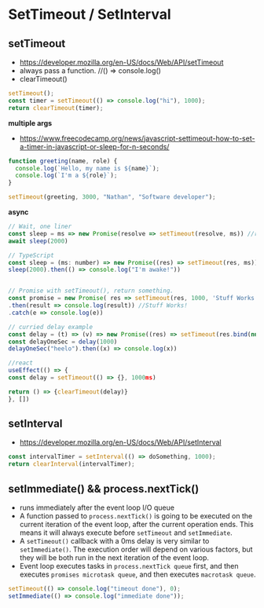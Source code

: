 # SetTimeout / SetInterval

## setTimeout

- https://developer.mozilla.org/en-US/docs/Web/API/setTimeout
- always pass a function. //() => console.log()
- clearTimeout()

```js
setTimeout();
const timer = setTimeout(() => console.log("hi"), 1000);
return clearTimeout(timer);
```

**multiple args**

- https://www.freecodecamp.org/news/javascript-settimeout-how-to-set-a-timer-in-javascript-or-sleep-for-n-seconds/

```js
function greeting(name, role) {
  console.log(`Hello, my name is ${name}`);
  console.log(`I'm a ${role}`);
}

setTimeout(greeting, 3000, "Nathan", "Software developer");
```

**async**

```js
// Wait, one liner
const sleep = ms => new Promise(resolve => setTimeout(resolve, ms)) //returns undefined
await sleep(2000)

// TypeScript
const sleep = (ms: number) => new Promise((res) => setTimeout(res, ms));
sleep(2000).then(() => console.log("I'm awake!"))


// Promise with setTimeout(), return something.
const promise = new Promise( res => setTimeout(res, 1000, 'Stuff Works!'))
.then(result => console.log(result)) //Stuff Works!
.catch(e => console.log(e))

// curried delay example
const delay = (t) => (v) => new Promise((res) => setTimeout(res.bind(null, v), t)) // time, value
const delayOneSec = delay(1000)
delayOneSec("heelo").then((x) => console.log(x))

//react
useEffect(() => {
const delay = setTimeout(() => {}, 1000ms)

return () => {clearTimeout(delay)}
}, [])
```

## setInterval

- https://developer.mozilla.org/en-US/docs/Web/API/setInterval

```js
const intervalTimer = setInterval(() => doSomething, 1000);
return clearInterval(intervalTimer);
```

## setImmediate() && process.nextTick()

- runs immediately after the event loop I/O queue
- A function passed to `process.nextTick()` is going to be executed on the current iteration of the event loop, after the current operation ends. This means it will always execute before `setTimeout` and `setImmediate`.
- A `setTimeout()` callback with a 0ms delay is very similar to `setImmediate()`. The execution order will depend on various factors, but they will be both run in the next iteration of the event loop.
- Event loop executes tasks in `process.nextTick queue` first, and then executes `promises microtask queue`, and then executes `macrotask queue`.

```js
setTimeout(() => console.log("timeout done"), 0);
setImmediate(() => console.log("immediate done"));
```
